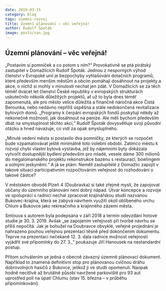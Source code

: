 ```yaml
---
date: 2019-03-15
category: blog
tags: územní-rozvoj
title: Územní plánování – věc veřejná!
author: Rudolf Špoták
image: posts/san.jpg
---
```


## Územní plánování – věc veřejná!
„Postavím si pomníček a co potom s ním?“ Provokativně se ptá pirátský zastupitel v Domažlicích Rudolf Špoták. Jednou z nesporných výhod členství v Evropské unii je bezpochyby vyhlašování dotačních programů, které především menším městům a obcím pomáhají dosáhnout na projekty a akce, o nichž si mohly v minulosti nechat jen zdát.
V Domažlicích se za těch téměř dvacet let členství České republiky v evropských strukturách uskutečnilo několik důležitých projektů, ať už to byla dnes téměř zapomenutá, ale pro město velice důležitá a finančně náročná akce Čistá Berounka, nebo nedávno nepříliš úspěšná a stále nedokončená revitalizace bytových domů. „Programy k čerpání evropských fondů poskytují někdy až nekonečně možností, jak dosáhnout na peníze. Ale měli bychom především dbát na smysluplnost těchto akcí,“ Rudolf Špoták dovysvětluje svoji původní otázku a hned navazuje, co vidí za opak smysluplného.

„Minulé vedení města si postavilo dva pomníčky, ze kterých se rozpočet bude vzpamatovávat ještě minimálně toto volební období. Zatímco městu k rozvoji chybí vlastní bytová výstavba, jež by nájemními byty dokázala vytvořit dostupnější bydlení především pro mladé, vesele dáme 300 milionů do megalomanského projektu rekonstrukce bazénu s restaurací, bowlingem a solnými jeskyněmi.“ A já se ptám: Neměli zastupitelé z Domažlic zapojit v takové situaci participativním rozpočtováním veřejnost do rozhodování o takové částce?

V městském obvodě Plzeň 4 (Doubravka) si také zřejmě myslí, že zapojovat občany do územního plánování není dobrý nápad. Útvar koncepce a rozvoje ve spolupráci s radnicí nechal zpracovat krajinářskou studii nazvanou Bukovec-krajina, která se zabývá návrhem využití okolí oblíbeného vrchu Chlum a Bukovce jako rekreačního a krajinného zázemí města.

Smlouva s autorem byla podepsána v září 2018 a termín odevzdání hotové studie je 30. 3. 2019. Avšak „se zapojením veřejnosti při tvorbě návrhu se příliš nepočítá. Jak je bohužel na Doubravce obvyklé, veřejné projednání je nahrazeno pouhou veřejnou prezentací těsně před dokončením dokumentu. Teprve na prezentaci nečekaně 12. 3. dala radnice možnost veřejnosti vyjádřit své připomínky do 27. 3.,“ poukazuje Jiří Hanousek na nestandardní postup.

Přitom schválením se jedná o obecně závazný územně plánovací dokument. Například to znamená definitivní stop pro plánovanou cvičnou dráhu dobrovolných hasičů z Bukovce, jelikož ji ve studii opomenuli. Naopak hodně necitlivě až brutálně působí navržené parkoviště pro 93 aut uprostřed polí na úpatí Chlumu (stav 15. března – v průběhu připomínkování).

